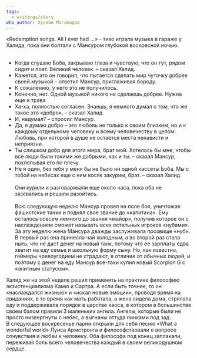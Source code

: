 ```yaml
---
tags:
  - writings/story
who_author: Хусейн Магомадов
---
```

«Redemption songs. All I ever had …» - тихо играла музыка в гараже у Халида, пока они болтали с Мансуром глубокой воскресной ночью.  
⠀  
- Когда слушаю Боба, закрываю глаза и чувствую, что он тут, рядом сидит и поет. Великий человек. – сказал Халид.
- Кажется, это он говорил, что пытается сделать мир чуточку добрее своей музыкой – ответил Мансур, приглаживая бороду.
- К сожалению, у него это не получилось.
- Конечно, нет. Одной музыкой никого не сделаешь добрее. Нужна еще и трава.
- Ха-ха, полностью согласен. Знаешь, я немного думал о том, что же такое это «добро». – сказал Халид.
- И, надумал? – спросил Мансур.
- Да, я думаю добро – это любовь не только к своим близким, но и к каждому отдельному человеку и всему человечеству в целом. Любовь, при которой в душе не остается места ненависти и неприязни.
- Ты слишком добр для этого мира, брат мой. Хотелось бы мне, чтобы все люди были такими же добрыми, как и ты. – сказал Мансур, похлопывая его по плечу.
- Не я один, без тебя у меня бы не было ни одной кассеты Боба. Мы с тобой на небесах еще с ним косяк закурим, брат. – сказал Халид.  
⠀  
Они курили и разговаривали еще около часа, пока оба не зазевались и решили разойтись.  
⠀  
Всю следующую неделю Мансур провел на поле боя, уничтожая фашистские танки и поднял свое звание до «капитана». Ему осталось совсем немного до звания «майор», получив которое он с наслаждением сможет называть всех остальных игроков «нубами». За эту неделю жена Мансура дважды заслуживала прозвище «нуб». В первый раз она принесла чай холодным, а во второй раз стала ныть, что не даст денег на новый танк, потому что ее зарплаты едва хватит на еду семье и школьную форму сыну. Но, как известно, геймеры чревоугодием не страдают, в отличие от обычных людей, и поэтому с денег на еду Мансур все-таки купил новый Scorpion G с «элитным статусом».  
  
Халид же на этой неделе решил применить на практике философию экзистенциализма Камю и Сартра. А если быть точнее, то он «наслаждался жизнью» и «искал новые эмоции», проводя время на свиданиях, в то время как мать работала, а жена сидела дома, стряпала еду и поддерживала порядок в царстве хаоса, в котором в большинстве своем балом правили 3 маленьких ангела. Ангелы, которые были не просто низвергнуты с небес, а выгнаны оттуда пинками под зад.  
В следующее воскресенье парни открыли для себя песню «What a wonderful world» Луиса Армстронга и философствовали о вопросе сочувствия и любви к человеку. Оба философа под конец заплакали, переживая боль всего человечества каждый в своем великодушном сердце.